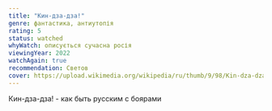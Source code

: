 ```yaml
---
title: "Кин-дза-дза!"
genre: фантастика, антиутопія
rating: 5
status: watched
whyWatch: описується сучасна росія
viewingYear: 2022
watchAgain: true
recommendation: Светов
cover: https://upload.wikimedia.org/wikipedia/ru/thumb/9/98/Kin-dza-dza.JPG/372px-Kin-dza-dza.JPG?20180610032033
---
```

Кин-дза-дза! - как быть русским с боярами